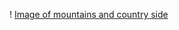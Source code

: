 ! [Image of mountains and country side](http://cache.desktopnexus.com/thumbseg/2367/2367143-bigthumbnail.jpg)
